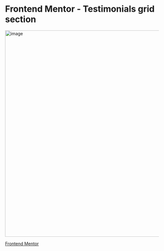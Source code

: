 # Frontend Mentor - Testimonials grid section

<img width="1261" height="675" alt="image" src="https://github.com/user-attachments/assets/6d97d8c9-02d1-45c3-bf4d-dcb3099c2705" />

[Frontend Mentor](https://www.frontendmentor.io)
